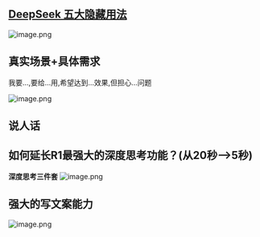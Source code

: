 
## [DeepSeek 五大隐藏用法](https://www.youtube.com/watch?v=_idnl_CwXBk)
![image.png](https://cdn.jsdelivr.net/gh/duanbiao2000/BlogGallery@main/picture/20250221212005.png)

## 真实场景+具体需求
我要...,要给...用,希望达到...效果,但担心...问题

![image.png](https://cdn.jsdelivr.net/gh/duanbiao2000/BlogGallery@main/picture/20250221212514.png)


## 说人话

## 如何延长R1最强大的深度思考功能？(从20秒-->5秒)
**深度思考三件套** 
![image.png](https://cdn.jsdelivr.net/gh/duanbiao2000/BlogGallery@main/picture/20250221212240.png)

## 强大的写文案能力

![image.png](https://cdn.jsdelivr.net/gh/duanbiao2000/BlogGallery@main/picture/20250221212741.png)




